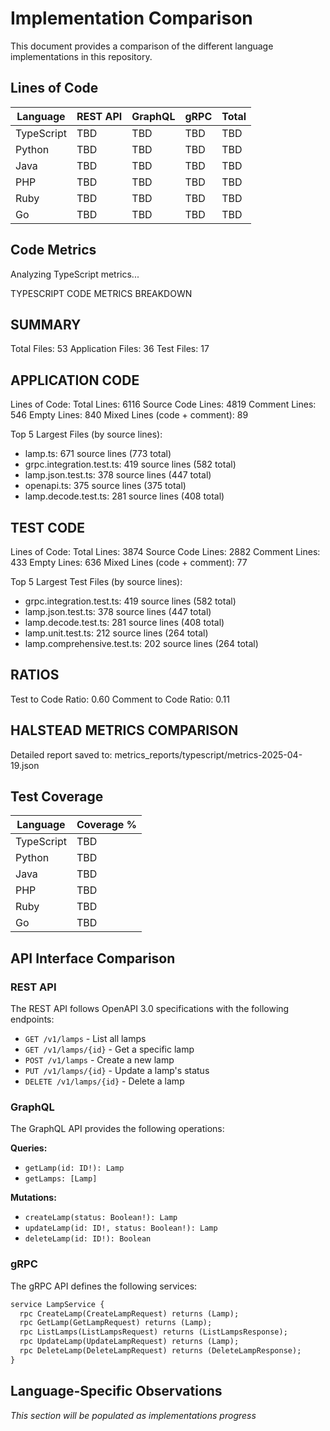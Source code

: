 # Implementation Comparison

This document provides a comparison of the different language implementations in this repository.

## Lines of Code

| Language | REST API | GraphQL | gRPC | Total |
|----------|----------|---------|------|-------|
| TypeScript | TBD      | TBD     | TBD  | TBD   |
| Python   | TBD      | TBD     | TBD  | TBD   |
| Java     | TBD      | TBD     | TBD  | TBD   |
| PHP      | TBD      | TBD     | TBD  | TBD   |
| Ruby     | TBD      | TBD     | TBD  | TBD   |
| Go       | TBD      | TBD     | TBD  | TBD   |

## Code Metrics
Analyzing TypeScript metrics...

TYPESCRIPT CODE METRICS BREAKDOWN

SUMMARY
-------
Total Files: 53
Application Files: 36
Test Files: 17

APPLICATION CODE
---------------
Lines of Code:
  Total Lines: 6116
  Source Code Lines: 4819
  Comment Lines: 546
  Empty Lines: 840
  Mixed Lines (code + comment): 89

Top 5 Largest Files (by source lines):
- lamp.ts: 671 source lines (773 total)
- grpc.integration.test.ts: 419 source lines (582 total)
- lamp.json.test.ts: 378 source lines (447 total)
- openapi.ts: 375 source lines (375 total)
- lamp.decode.test.ts: 281 source lines (408 total)

TEST CODE
---------
Lines of Code:
  Total Lines: 3874
  Source Code Lines: 2882
  Comment Lines: 433
  Empty Lines: 636
  Mixed Lines (code + comment): 77

Top 5 Largest Test Files (by source lines):
- grpc.integration.test.ts: 419 source lines (582 total)
- lamp.json.test.ts: 378 source lines (447 total)
- lamp.decode.test.ts: 281 source lines (408 total)
- lamp.unit.test.ts: 212 source lines (264 total)
- lamp.comprehensive.test.ts: 202 source lines (264 total)

RATIOS
------
Test to Code Ratio: 0.60
Comment to Code Ratio: 0.11

HALSTEAD METRICS COMPARISON
-------------------------

Detailed report saved to: metrics_reports/typescript/metrics-2025-04-19.json
## Test Coverage

| Language | Coverage % |
|----------|------------|
| TypeScript | TBD        |
| Python   | TBD        |
| Java     | TBD        |
| PHP      | TBD        |
| Ruby     | TBD        |
| Go       | TBD        |

## API Interface Comparison

### REST API

The REST API follows OpenAPI 3.0 specifications with the following endpoints:

- `GET /v1/lamps` - List all lamps
- `GET /v1/lamps/{id}` - Get a specific lamp
- `POST /v1/lamps` - Create a new lamp
- `PUT /v1/lamps/{id}` - Update a lamp's status
- `DELETE /v1/lamps/{id}` - Delete a lamp

### GraphQL

The GraphQL API provides the following operations:

**Queries:**
- `getLamp(id: ID!): Lamp`
- `getLamps: [Lamp]`

**Mutations:**
- `createLamp(status: Boolean!): Lamp`
- `updateLamp(id: ID!, status: Boolean!): Lamp`
- `deleteLamp(id: ID!): Boolean`

### gRPC

The gRPC API defines the following services:

```protobuf
service LampService {
  rpc CreateLamp(CreateLampRequest) returns (Lamp);
  rpc GetLamp(GetLampRequest) returns (Lamp);
  rpc ListLamps(ListLampsRequest) returns (ListLampsResponse);
  rpc UpdateLamp(UpdateLampRequest) returns (Lamp);
  rpc DeleteLamp(DeleteLampRequest) returns (DeleteLampResponse);
}
```

## Language-Specific Observations

*This section will be populated as implementations progress*
